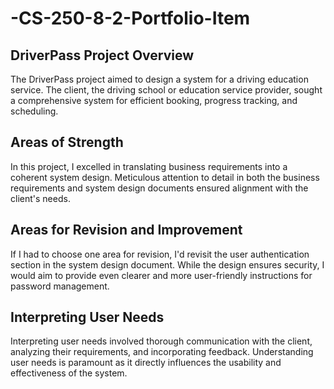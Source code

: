 # -CS-250-8-2-Portfolio-Item

## DriverPass Project Overview

The DriverPass project aimed to design a system for a driving education service. The client, the driving school or education service provider, sought a comprehensive system for efficient booking, progress tracking, and scheduling.

## Areas of Strength

In this project, I excelled in translating business requirements into a coherent system design. Meticulous attention to detail in both the business requirements and system design documents ensured alignment with the client's needs.

## Areas for Revision and Improvement

If I had to choose one area for revision, I'd revisit the user authentication section in the system design document. While the design ensures security, I would aim to provide even clearer and more user-friendly instructions for password management.

## Interpreting User Needs

Interpreting user needs involved thorough communication with the client, analyzing their requirements, and incorporating feedback. Understanding user needs is paramount as it directly influences the usability and effectiveness of the system.
